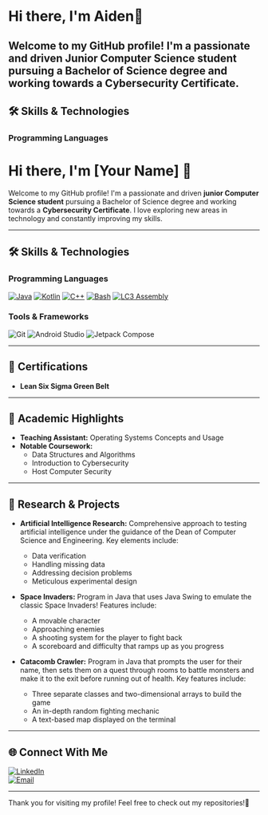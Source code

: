 # Hi there, I'm Aiden👋

Welcome to my GitHub profile! I'm a passionate and driven **Junior Computer Science student** pursuing a Bachelor of Science degree and working towards a **Cybersecurity Certificate**. 
---

## 🛠 Skills & Technologies

### Programming Languages
# Hi there, I'm [Your Name] 👋

Welcome to my GitHub profile! I'm a passionate and driven **junior Computer Science student** pursuing a Bachelor of Science degree and working towards a **Cybersecurity Certificate**. I love exploring new areas in technology and constantly improving my skills.

---

## 🛠 Skills & Technologies

### Programming Languages
[![Java](https://img.shields.io/badge/Java-ED8B00?style=for-the-badge&logo=java&logoColor=white)](https://www.java.com)
[![Kotlin](https://img.shields.io/badge/Kotlin-0095D5?style=for-the-badge&logo=kotlin&logoColor=white)](https://kotlinlang.org)
[![C++](https://img.shields.io/badge/C++-00599C?style=for-the-badge&logo=cplusplus&logoColor=white)](https://isocpp.org)
[![Bash](https://img.shields.io/badge/Bash-4EAA25?style=for-the-badge&logo=gnu-bash&logoColor=white)](https://www.gnu.org/software/bash/)
[![LC3 Assembly](https://img.shields.io/badge/LC3_Assembly-gray?style=for-the-badge)](https://en.wikipedia.org/wiki/Little_Computer_3)

### Tools & Frameworks
![Git](https://img.shields.io/badge/Git-F05032?style=for-the-badge&logo=git&logoColor=white)
![Android Studio](https://img.shields.io/badge/Android%20Studio-3DDC84?style=for-the-badge&logo=android-studio&logoColor=white)
![Jetpack Compose](https://img.shields.io/badge/Jetpack%20Compose-4285F4?style=for-the-badge&logo=android&logoColor=white)

---

## 🌟 Certifications
- **Lean Six Sigma Green Belt**  

---

## 📘 Academic Highlights
- **Teaching Assistant:** Operating Systems Concepts and Usage  
- **Notable Coursework:**  
  - Data Structures and Algorithms  
  - Introduction to Cybersecurity  
  - Host Computer Security

---

## 🧠 Research & Projects
- **Artificial Intelligence Research:** Comprehensive approach to testing artificial intelligence under the guidance of the Dean of Computer Science and Engineering. Key elements include:
  - Data verification
  - Handling missing data
  - Addressing decision problems
  - Meticulous experimental design

- **Space Invaders:** Program in Java that uses Java Swing to emulate the classic Space Invaders! Features include:
  - A movable character
  - Approaching enemies
  - A shooting system for the player to fight back
  - A scoreboard and difficulty that ramps up as you progress

- **Catacomb Crawler:** Program in Java that prompts the user for their name, then sets them on a quest through rooms to battle monsters and make it to the exit before running out of health. Key features include:
  - Three separate classes and two-dimensional arrays to build the game
  - An in-depth random fighting mechanic
  - A text-based map displayed on the terminal

---

## 🌐 Connect With Me
[![LinkedIn](https://img.shields.io/badge/LinkedIn-0A66C2?style=for-the-badge&logo=linkedin&logoColor=white)](www.linkedin.com/in/aiden-cox-445627273)  
[![Email](https://img.shields.io/badge/iCloud-3693F3?style=for-the-badge&logo=icloud&logoColor=white)](mailto:aiden.cox04@icloud.com)

---

Thank you for visiting my profile! Feel free to check out my repositories!🚀
